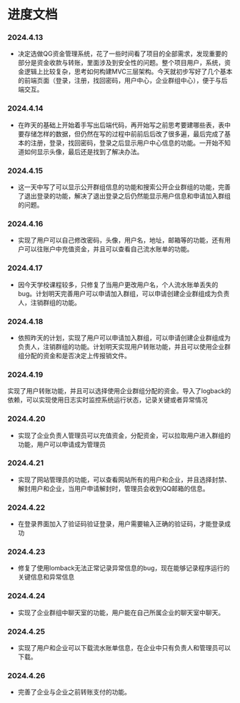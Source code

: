 # 进度文档
### 2024.4.13
* 决定选做QG资金管理系统，花了一些时间看了项目的全部需求，发现重要的部分是资金收款与转账，里面涉及到安全性的问题。整个项目用户，系统，资金逻辑上比较复杂，思考如何构建MVC三层架构。今天就初步写好了几个基本的前端页面（登录，注册，找回密码，用户中心，企业群组中心），便于与后端交互。
### 2024.4.14
* 在昨天的基础上开始着手写出后端代码，再开始写之前思考要建哪些表，表中要存储怎样的数据，但仍然在写的过程中前前后后改了很多遍，最后完成了基本的注册，登录，找回密码，登录之后显示用户中心信息的功能。一开始不知道如何显示头像，最后还是找到了解决办法。
### 2024.4.15
* 这一天中写了可以显示公开群组信息的功能和搜索公开企业群组的功能，完善了退出登录的功能，解决了退出登录之后仍然能显示用户信息和申请加入群组的问题。
### 2024.4.16
* 实现了用户可以自己修改密码，头像，用户名，地址，邮箱等的功能，还有用户可以往账户中充值资金，并且可以查看自己流水账单的功能。
### 2024.4.17
* 因今天学校课程较多，只修复了当用户更改用户名，个人流水账单丢失的bug。计划明天完善用户可以申请加入群组，可以申请创建企业群组成为负责人，注销群组的功能。
### 2024.4.18
* 依照昨天的计划，实现了用户可以申请加入群组，可以申请创建企业群组成为负责人，注销群组的功能。计划明天实现用户转账功能，并且可以使用企业群组分配的资金和是否决定上传报销文件。
### 2024.4.19
实现了用户转账功能，并且可以选择使用企业群组分配的资金。导入了logback的依赖，可以实现使用日志实时监控系统运行状态，记录关键或者异常情况
### 2024.4.20
* 实现了企业负责人管理员可以充值资金，分配资金，可以拉取用户进入群组的功能，用户可以申请成为管理员
### 2024.4.21
* 实现了网站管理员的功能，可以查看网站所有的用户和企业，并且选择封禁、解封用户和企业，当用户申请解封时，管理员会收到QQ邮箱的信息。
### 2024.4.22
* 在登录界面加入了验证码验证登录，用户需要输入正确的验证码，才能登录成功
### 2024.4.23
* 修复了使用lomback无法正常记录异常信息的bug，现在能够记录程序运行的关键信息和异常信息
### 2024.4.24
* 实现了企业群组中聊天室的功能，用户能在自己所属企业的聊天室中聊天。
### 2024.4.25
* 实现了用户和企业可以下载流水账单信息，在企业中只有负责人和管理员可以下载。
### 2024.4.26
* 完善了企业与企业之前转账支付的功能。
